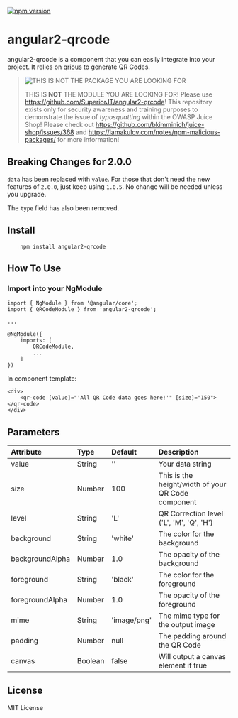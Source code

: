 [![npm version](https://badge.fury.io/js/angular2-qrcode.svg)](https://badge.fury.io/js/angular2-qrcode)

# angular2-qrcode

angular2-qrcode is a component that you can easily integrate into your
project. It relies on [qrious](https://github.com/neocotic/qrious) to
generate QR Codes.

> ![THIS IS NOT THE PACKAGE YOU ARE LOOKING FOR](http://i0.kym-cdn.com/entries/icons/original/000/018/682/obi-wan.jpg)
>
> THIS IS **NOT** THE MODULE YOU ARE LOOKING FOR! Please use
> https://github.com/SuperiorJT/angular2-qrcode! This repository exists
> only for security awareness and training purposes to demonstrate the
> issue of _typosquatting_ within the OWASP Juice Shop! Please check out
> https://github.com/bkimminich/juice-shop/issues/368 and
> https://iamakulov.com/notes/npm-malicious-packages/ for more
> information!

## Breaking Changes for 2.0.0

`data` has been replaced with `value`. For those that don't need the new
features of `2.0.0`, just keep using `1.0.5`. No change will be needed
unless you upgrade.

The `type` field has also been removed.

## Install

        npm install angular2-qrcode

## How To Use

### Import into your NgModule

```
import { NgModule } from '@angular/core';
import { QRCodeModule } from 'angular2-qrcode';

...

@NgModule({
    imports: [
        QRCodeModule,
        ...
    ]
})
```

In component template:

```
<div>
    <qr-code [value]="'All QR Code data goes here!'" [size]="150"></qr-code>
</div>
```

## Parameters

| Attribute       | Type    | Default     | Description                                        |
|:----------------|:--------|:------------|:---------------------------------------------------|
| value           | String  | ''          | Your data string                                   |
| size            | Number  | 100         | This is the height/width of your QR Code component |
| level           | String  | 'L'         | QR Correction level ('L', 'M', 'Q', 'H')           |
| background      | String  | 'white'     | The color for the background                       |
| backgroundAlpha | Number  | 1.0         | The opacity of the background                      |
| foreground      | String  | 'black'     | The color for the foreground                       |
| foregroundAlpha | Number  | 1.0         | The opacity of the foreground                      |
| mime            | String  | 'image/png' | The mime type for the output image                 |
| padding         | Number  | null        | The padding around the QR Code                     |
| canvas          | Boolean | false       | Will output a canvas element if true               |

## License

MIT License
